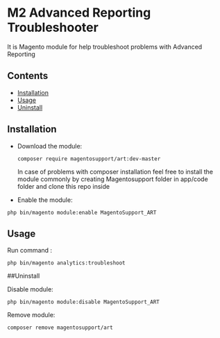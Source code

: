 # M2 Advanced Reporting Troubleshooter
It is Magento module for help troubleshoot problems with Advanced Reporting 
## Contents


- [Installation](#installation)
- [Usage](#usage)
- [Uninstall](#uninstall)


## Installation

- Download the module:

  
  `composer require magentosupport/art:dev-master`

    In case of problems with composer installation feel free to install the module commonly by creating Magentosupport folder in app/code folder and clone this repo inside 
  

- Enable the module:
  
`php bin/magento module:enable MagentoSupport_ART` 

## Usage

Run command :

`php bin/magento analytics:troubleshoot`

##Uninstall

Disable module:

`php bin/magento module:disable MagentoSupport_ART`

Remove module:

`composer remove magentosupport/art`

